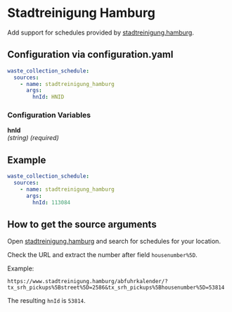 # Stadtreinigung Hamburg

Add support for schedules provided by [stadtreinigung.hamburg](https://www.stadtreinigung.hamburg/).

## Configuration via configuration.yaml

```yaml
waste_collection_schedule:
  sources:
    - name: stadtreinigung_hamburg
      args:
        hnId: HNID
```

### Configuration Variables

**hnId**  
*(string) (required)*

## Example

```yaml
waste_collection_schedule:
  sources:
    - name: stadtreinigung_hamburg
      args:
        hnId: 113084
```

## How to get the source arguments

Open [stadtreinigung.hamburg](https://www.stadtreinigung.hamburg/abfuhrkalender/) and search for schedules for your location.

Check the URL and extract the number after field `housenumber%5D`.

Example:

`https://www.stadtreinigung.hamburg/abfuhrkalender/?tx_srh_pickups%5Bstreet%5D=2586&tx_srh_pickups%5Bhousenumber%5D=53814`

The resulting `hnId` is `53814`.

